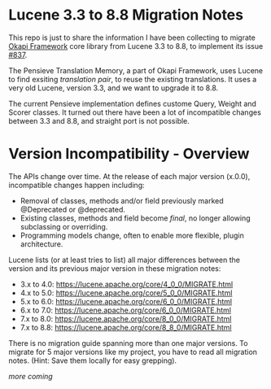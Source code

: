 # Lucene 3.3 to 8.8 Migration Notes
This repo is just to share the information I have been collecting to migrate [Okapi Framework](https://okapiframework.org/wiki/index.php?title=Main_Page) core library from Lucene 3.3 to 8.8, to implement its issue [#837](https://bitbucket.org/okapiframework/okapi/issues/837/).

The Pensieve Translation Memory, a part of Okapi Framework, uses Lucene to find exsiting *translation pair*, to reuse the existing translations. It uses a very old Lucene, version 3.3, and we want to upgrade it to 8.8. 

The current Pensieve implementation defines custome Query, Weight and Scorer classes. It turned out there have been a lot of incompatible changes between 3.3 and 8.8, and straight port is not possible.

# Version Incompatibility - Overview

The APIs change over time. At the release of each major version (x.0.0), incompatible changes happen including:
* Removal of classes, methods and/or field previously marked @Deprecated or @deprecated.
* Existing classes, methods and field become *final*, no longer allowing subclassing or overriding.
* Programming models change, often to enable more flexible, plugin architecture.

Lucene lists (or at least tries to list) all major differences between the version and its previous major version in these migration notes:
* 3.x to 4.0: https://lucene.apache.org/core/4_0_0/MIGRATE.html
* 4.x to 5.0: https://lucene.apache.org/core/5_0_0/MIGRATE.html
* 5.x to 6.0: https://lucene.apache.org/core/6_0_0/MIGRATE.html
* 6.x to 7.0: https://lucene.apache.org/core/6_0_0/MIGRATE.html
* 7.x to 8.0: https://lucene.apache.org/core/8_0_0/MIGRATE.html
* 7.x to 8.8: https://lucene.apache.org/core/8_8_0/MIGRATE.html

There is no migration guide spanning more than one major versions. To migrate for 5 major versions like my project, you have to read all migration notes. (Hint: Save them locally for easy grepping).

*more coming*
